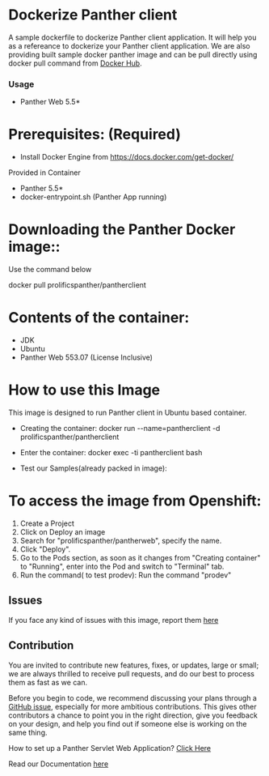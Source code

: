 # Dockerize Panther client
A sample dockerfile to dockerize Panther client application. It will help you as a refereance to dockerize your Panther client application. We are also providing built sample docker panther image and can be pull directly using docker pull command from [Docker Hub](https://hub.docker.com/repository/docker/prolificspanther/pantherclient).  

### Usage
* Panther Web 5.5*

# Prerequisites: (Required)
  * Install Docker Engine from  https://docs.docker.com/get-docker/ 
  
  Provided in Container
  * Panther 5.5*
  * docker-entrypoint.sh (Panther App running)
    
 # Downloading the Panther Docker image::
   Use the command  below
   
  docker pull prolificspanther/pantherclient  
   
 # Contents of the container:
 * JDK
 * Ubuntu
 * Panther Web 553.07 (License Inclusive)
 
 # How to use this Image
   This image is designed to run Panther client in Ubuntu based container. 
 
* Creating the container:
  docker run --name=pantherclient -d prolificspanther/pantherclient

* Enter the container:
  docker exec -ti pantherclient bash

* Test our Samples(already packed in image):
  
# To access the image from Openshift:
1) Create a Project
2) Click on Deploy an image
3) Search for "prolificspanther/pantherweb", specify the name.
4) Click "Deploy".
5) Go to the Pods section, as soon as it changes from "Creating container" to "Running", enter into the Pod and switch to "Terminal" tab.
6) Run the command( to test prodev):
Run the command "prodev"
 
## Issues
If you face any kind of issues with this image, report them [here](https://github.com/ProlificsPanther/Docker-Panther/issues)

## Contribution
You are invited to contribute new features, fixes, or updates, large or small; we are always thrilled to receive pull requests, and do our best to process them as fast as we can.

Before you begin to code, we recommend discussing your plans through a [GitHub issue](https://github.com/ProlificsPanther/Docker-Panther/issues), especially for more ambitious contributions. This gives other contributors a chance to point you in the right direction, give you feedback on your design, and help you find out if someone else is working on the same thing.

How to set up a Panther Servlet Web Application? [Click Here](https://github.com/ProlificsPanther/PantherWeb/releases "Named link title")

Read our Documentation [here](https://docs.prolifics.com)
